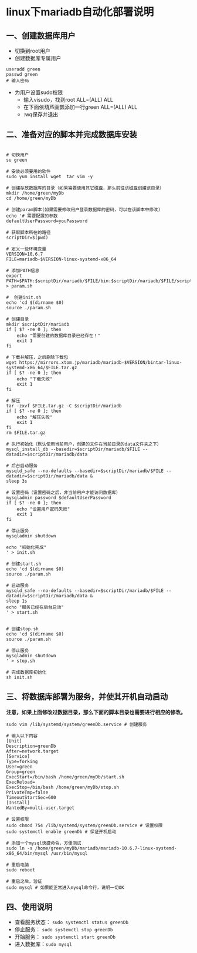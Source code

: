 # linux下mariadb自动化部署说明

## 一、创建数据库用户

* 切换到root用户
* 创建数据库专属用户
``` shell
useradd green
passwd green
# 输入密码
```
* 为用户设置sudo权限
    * 输入visudo，找到root ALL=(ALL) ALL
    * 在下面依葫芦画瓢添加一行green ALL=(ALL) ALL
    * :wq保存并退出

## 二、准备对应的脚本并完成数据库安装


``` shell

# 切换用户
su green

# 安装必须要用的软件
sudo yum install wget  tar vim -y

# 创建存放数据库的目录（如果需要使用其它磁盘，那么前往该磁盘创建该目录）
mkdir /home/green/myDb 
cd /home/green/myDb

# 创建param脚本(如果需要修改用户登录数据库的密码，可以在该脚本中修改)
echo '# 需要配置的参数
defaultUserPassword=youPassword

# 获取脚本所在的路径
scriptDir=$(pwd)

# 定义一些环境变量
VERSION=10.6.7
FILE=mariadb-$VERSION-linux-systemd-x86_64

# 添加PATH信息
export PATH=$PATH:$scriptDir/mariadb/$FILE/bin:$scriptDir/mariadb/$FILE/scripts' > param.sh

#  创建init.sh
echo 'cd $(dirname $0)
source ./param.sh

# 创建目录
mkdir $scriptDir/mariadb
if [ $? -ne 0 ]; then
    echo "需要创建的数据库目录已经存在！"
    exit 1
fi

# 下载并解压，之后删除下载包
wget https://mirrors.xtom.jp/mariadb/mariadb-$VERSION/bintar-linux-systemd-x86_64/$FILE.tar.gz
if [ $? -ne 0 ]; then
    echo "下载失败"
    exit 1
fi

# 解压
tar -zxvf $FILE.tar.gz -C $scriptDir/mariadb
if [ $? -ne 0 ]; then
    echo "解压失败"
    exit 1
fi
rm $FILE.tar.gz

# 执行初始化（默认使用当前用户，创建的文件在当前目录的data文件夹之下）
mysql_install_db --basedir=$scriptDir/mariadb/$FILE --datadir=$scriptDir/mariadb/data

# 后台启动服务
mysqld_safe --no-defaults --basedir=$scriptDir/mariadb/$FILE --datadir=$scriptDir/mariadb/data &
sleep 3s

# 设置密码（设置密码之后，非当前用户才能访问数据库）
mysqladmin password $defaultUserPassword
if [ $? -ne 0 ]; then
    echo "设置用户密码失败"
    exit 1
fi

# 停止服务
mysqladmin shutdown

echo "初始化完成"
' > init.sh

# 创建start.sh
echo 'cd $(dirname $0)
source ./param.sh

# 启动服务
mysqld_safe --no-defaults --basedir=$scriptDir/mariadb/$FILE --datadir=$scriptDir/mariadb/data &
sleep 1s
echo "服务已经在后台启动"
' > start.sh


# 创建stop.sh
echo 'cd $(dirname $0)
source ./param.sh

# 停止服务
mysqladmin shutdown
' > stop.sh

# 完成数据库初始化
sh init.sh

```

## 三、将数据库部署为服务，并使其开机自动启动

**注意，如果上面修改过数据目录，那么下面的脚本目录也需要进行相应的修改。**

``` shell
sudo vim /lib/systemd/system/greenDb.service # 创建服务

# 输入以下内容
[Unit]
Description=greenDb
After=network.target
[Service]
Type=forking
User=green
Group=green
ExecStart=/bin/bash /home/green/myDb/start.sh 
ExecReload=
ExecStop=/bin/bash /home/green/myDb/stop.sh
PrivateTmp=false
TimeoutStartSec=600
[Install]
WantedBy=multi-user.target

# 设置权限
sudo chmod 754 /lib/systemd/system/greenDb.service # 设置权限
sudo systemctl enable greenDb # 保证开机启动

# 添加一个mysql快捷命令，方便测试
sudo ln -s /home/green/myDb/mariadb/mariadb-10.6.7-linux-systemd-x86_64/bin/mysql /usr/bin/mysql

# 重启电脑
sudo reboot

# 重启之后，验证
sudo mysql # 如果能正常进入mysql命令行，说明一切OK
```

## 四、使用说明

* 查看服务状态： `sudo systemctl status greenDb`
* 停止服务： `sudo systemctl stop greenDb`
* 开始服务： `sudo systemctl start greenDb`
* 进入数据库：`sudo mysql`


